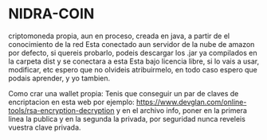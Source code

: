 # NIDRA-COIN
criptomoneda propia, aun en proceso, creada en java, a partir de el conocimiento de la red
Esta conectado aun servidor de la nube de amazon por defecto, si quereis probarlo, podeis descargar los .jar ya compilados en la carpeta dist y se conectara a esta
Esta bajo licencia libre, si lo vais a usar, modificar, etc espero que no olvideis atribuirmelo, en todo caso espero que podais aprender, y yo tambien.

Como crar una wallet propia:
Tenis que conseguir un par de claves de encriptacion en esta web por ejemplo: https://www.devglan.com/online-tools/rsa-encryption-decryption
y en el archivo info, poner en la primera linea la publica y en la segunda la privada, por seguridad nunca reveleis vuestra clave privada.
